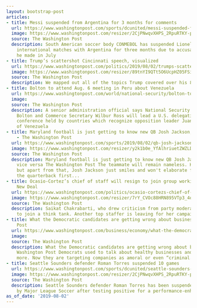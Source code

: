 ```yaml
---
layout: bootstrap-post
articles:
- title: Messi suspended from Argentina for 3 months for comments
  url: https://www.washingtonpost.com/sports/dcunited/messi-suspended-from-argentina-for-3-months-for-comments/2019/08/02/7c9beec6-b57d-11e9-acc8-1d847bacca73_story.html
  image: https://www.washingtonpost.com/resizer/2CjPNwqvXHPS_2RpuRTKY-p3eVo=/1484x0/www.washingtonpost.com/pb/resources/img/twp-social-share.png
  source: The Washington Post
  description: South American soccer body CONMEBOL has suspended Lionel Messi from
    international matches with Argentina for three months due to accusations of corruption
    he made in July
- title: Trump’s scattershot Cincinnati speech, visualized
  url: https://www.washingtonpost.com/politics/2019/08/02/trumps-scattershot-cincinnati-speech-visualized/
  image: https://www.washingtonpost.com/resizer/89tnYI9QTt5O6UcpHZ05FSiVZBU=/1484x0/arc-anglerfish-washpost-prod-washpost.s3.amazonaws.com/public/EVY7CIVVL4I6TLGIDWCHXLGKOM.jpg
  source: The Washington Post
  description: We mapped out all of the topics Trump covered over his 80-minute speech.
- title: Bolton to attend Aug. 6 meeting in Peru about Venezuela
  url: https://www.washingtonpost.com/world/national-security/bolton-to-attend-aug-6-meeting-in-peru-about-venezuela/2019/08/02/ad39350c-b569-11e9-acc8-1d847bacca73_story.html
  image: 
  source: The Washington Post
  description: A senior administration official says National Security Adviser John
    Bolton and Commerce Secretary Wilbur Ross will lead a U.S. delegation at an initial
    conference held by countries which recognize opposition leader Juan Guaid as president
    of Venezuela
- title: Maryland football is just getting to know new QB Josh Jackson, and vice versa
    - The Washington Post
  url: https://www.washingtonpost.com/sports/2019/08/02/qb-josh-jackson-gets-know-maryland-football-after-virginia-tech-transfer/
  image: https://www.washingtonpost.com/resizer/y2k1b0e_YfAlhriuetZWZLDTwsc=/1484x0/arc-anglerfish-washpost-prod-washpost.s3.amazonaws.com/public/PTLXWOFVMYI6TLGIDWCHXLGKOM.jpg
  source: The Washington Post
  description: Maryland football is just getting to know new QB Josh Jackson, and
    vice versa The Washington Post The teammate will remain nameless. He plays defense,
    but apart from that, Josh Jackson just smiles and won't elaborate further. When
    the quarterback first...
- title: Ocasio-Cortez’s chief of staff will resign to join group working on Green
    New Deal
  url: https://www.washingtonpost.com/politics/ocasio-cortezs-chief-of-staff-will-resign-to-join-group-working-on-green-new-deal/2019/08/02/14c1cf14-b569-11e9-951e-de024209545d_story.html
  image: https://www.washingtonpost.com/resizer/7rY_CVOc88HRN895VTp3_4oj3e4=/1484x0/arc-anglerfish-washpost-prod-washpost.s3.amazonaws.com/public/5ZVHKLUZZYI6TELNTRQWA7MBSA.tiff
  source: The Washington Post
  description: Saikat Chakrabarti, who drew criticism from party moderates, is leaving
    to join a think tank. Another top staffer is leaving for her campaign team.
- title: What the Democratic candidates are getting wrong about business - The Washington
    Post
  url: https://www.washingtonpost.com/business/economy/what-the-democratic-candidates-are-getting-wrong-about-business/2019/08/02/09dfcd00-b558-11e9-8f6c-7828e68cb15f_story.html
  image: 
  source: The Washington Post
  description: What the Democratic candidates are getting wrong about business The
    Washington Post Democrats used to talk about healthy businesses and growth. No
    more. Now they are targeting companies as amoral or even “criminal.”
- title: Seattle Sounders defender Roman Torres suspended 10 games
  url: https://www.washingtonpost.com/sports/dcunited/seattle-sounders-defender-roman-torres-suspended-10-games/2019/08/02/8b284688-b56e-11e9-acc8-1d847bacca73_story.html
  image: https://www.washingtonpost.com/resizer/2CjPNwqvXHPS_2RpuRTKY-p3eVo=/1484x0/www.washingtonpost.com/pb/resources/img/twp-social-share.png
  source: The Washington Post
  description: Seattle Sounders defender Roman Torres has been suspended 10 games
    by Major League Soccer after testing positive for a performance-enhancing substance
as_of_date: '2019-08-02'
---
```


